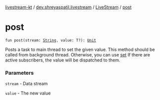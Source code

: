 [livestream-kt](../../index.md) / [dev.shreyaspatil.livestream](../index.md) / [LiveStream](index.md) / [post](./post.md)

# post

`fun post(stream: `[`String`](https://kotlinlang.org/api/latest/jvm/stdlib/kotlin/-string/index.html)`, value: T?): `[`Unit`](https://kotlinlang.org/api/latest/jvm/stdlib/kotlin/-unit/index.html)

Posts a task to main thread to set the given value.
This method should be called from background thread. Otherwise, you can use [set](set.md)
If there are active subscribers, the value will be dispatched to them.

### Parameters

`stream` - Data stream

`value` - The new value